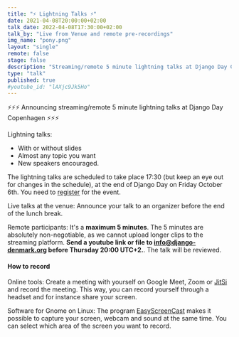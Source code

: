 ```yaml
---
title: "⚡ Lightning Talks ⚡"
date: 2021-04-08T20:00:00+02:00
talk_date: 2022-04-08T17:30:00+02:00
talk_by: "Live from Venue and remote pre-recordings"
img_name: "pony.png"
layout: "single"
remote: false
stage: false
description: "Streaming/remote 5 minute lightning talks at Django Day Copenhagen"
type: "talk"
published: true
#youtube_id: "lAXjc9Jk5Ho"
---
```


⚡⚡⚡ Announcing streaming/remote 5 minute lightning talks at Django Day Copenhagen ⚡⚡⚡

Lightning talks:

* With or without slides
* Almost any topic you want
* New speakers encouraged.

The lightning talks are scheduled to take place 17:30 (but keep an eye out for changes in the schedule), at the end of Django Day on Friday October 6th. You need to [register](/tickets/) for the event.

Live talks at the venue: Announce your talk to an organizer before the end of the lunch break.

Remote participants: It's a **maximum 5 minutes**. The 5 minutes are absolutely non-negotiable, as we cannot upload longer clips to the streaming platform. **Send a youtube link or file to info@django-denmark.org before Thursday 20:00 UTC+2.**. The talk will be reviewed.

#### How to record

Online tools: Create a meeting with yourself on Google Meet, Zoom or [JitSi](https://meet.jit.si/) and record the meeting. This way, you can record yourself through a headset and for instance share your screen.

Software for Gnome on Linux: The program [EasyScreenCast](https://github.com/EasyScreenCast/EasyScreenCast) makes it possible to capture your screen, webcam and sound at the same time. You can select which area of the screen you want to record.
